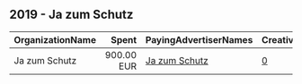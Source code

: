 ## 2019 - Ja zum Schutz 
|OrganizationName|Spent|PayingAdvertiserNames|CreativeUrls|Impressions|Genders|AgeBrackets|CountryCodes|BillingAddresses|CandidateBallotInformation|
|:---|---:|:---|:---|---:|:---|:---|:---|:---|:---|
|Ja zum Schutz|900.00 EUR|[Ja zum Schutz](2019/Ja_zum_Schutz.md)|[0](https://www.snap.com/political-ads/asset/4a1764752c50f97244aed6c86b9828ff50d10f6136e826b88e64af121dc5d9bf?mediaType=mp4)|853,240||18+|switzerland|CH|Ja zum Schutz|
